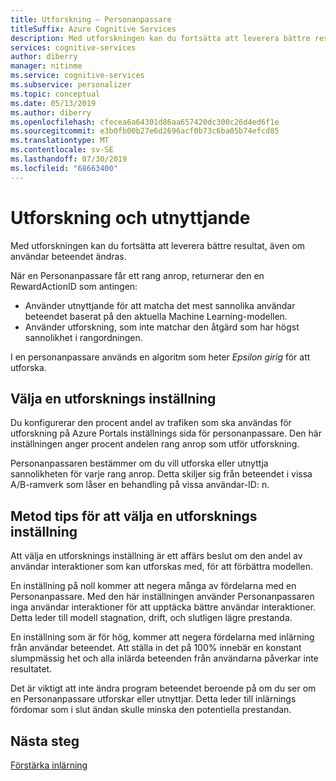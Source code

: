 ```yaml
---
title: Utforskning – Personanpassare
titleSuffix: Azure Cognitive Services
description: Med utforskningen kan du fortsätta att leverera bättre resultat, även om användar beteendet ändras. Att välja en utforsknings inställning är ett affärs beslut om den andel av användar interaktioner som kan utforskas med, för att förbättra modellen.
services: cognitive-services
author: diberry
manager: nitinme
ms.service: cognitive-services
ms.subservice: personalizer
ms.topic: conceptual
ms.date: 05/13/2019
ms.author: diberry
ms.openlocfilehash: cfecea6a64301d86aa657420dc300c26d4ed6f1e
ms.sourcegitcommit: e3b0fb00b27e6d2696acf0b73c6ba05b74efcd85
ms.translationtype: MT
ms.contentlocale: sv-SE
ms.lasthandoff: 07/30/2019
ms.locfileid: "68663400"
---
```

# <a name="exploration-and-exploitation"></a>Utforskning och utnyttjande

Med utforskningen kan du fortsätta att leverera bättre resultat, även om användar beteendet ändras.

När en Personanpassare får ett rang anrop, returnerar den en RewardActionID som antingen:
* Använder utnyttjande för att matcha det mest sannolika användar beteendet baserat på den aktuella Machine Learning-modellen.
* Använder utforskning, som inte matchar den åtgärd som har högst sannolikhet i rangordningen.

<!--
Returning the most probable action is called *exploit* behavior. Returning a different action is called *exploration*.
-->
I en personanpassare används en algoritm som heter *Epsilon girig* för att utforska. 

## <a name="choosing-an-exploration-setting"></a>Välja en utforsknings inställning

Du konfigurerar den procent andel av trafiken som ska användas för utforskning på Azure Portals inställnings sida för personanpassare. Den här inställningen anger procent andelen rang anrop som utför utforskning. 

Personanpassaren bestämmer om du vill utforska eller utnyttja sannolikheten för varje rang anrop. Detta skiljer sig från beteendet i vissa A/B-ramverk som låser en behandling på vissa användar-ID: n.

## <a name="best-practices-for-choosing-an-exploration-setting"></a>Metod tips för att välja en utforsknings inställning

<!--
@edjez - you say what not to do, but make no recommendations of what **to** do. 
-->

Att välja en utforsknings inställning är ett affärs beslut om den andel av användar interaktioner som kan utforskas med, för att förbättra modellen. 

En inställning på noll kommer att negera många av fördelarna med en Personanpassare. Med den här inställningen använder Personanpassaren inga användar interaktioner för att upptäcka bättre användar interaktioner. Detta leder till modell stagnation, drift, och slutligen lägre prestanda.

En inställning som är för hög, kommer att negera fördelarna med inlärning från användar beteendet. Att ställa in det på 100% innebär en konstant slumpmässig het och alla inlärda beteenden från användarna påverkar inte resultatet.

Det är viktigt att inte ändra program beteendet beroende på om du ser om en Personanpassare utforskar eller utnyttjar. Detta leder till inlärnings fördomar som i slut ändan skulle minska den potentiella prestandan.

## <a name="next-steps"></a>Nästa steg

[Förstärka inlärning](concepts-reinforcement-learning.md) 